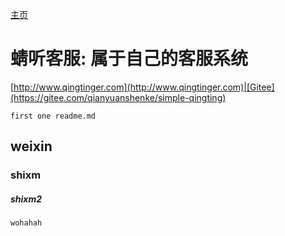 [主页](http://www.qingtinger.com)　
# 蜻听客服: 属于自己的客服系统

[http://www.qingtinger.com](http://www.qingtinger.com)|[Gitee](https://gitee.com/qianyuanshenke/simple-qingting)
```
first one readme.md
```

## weixin
### shixm
##### shixm2

```
wohahah
```


